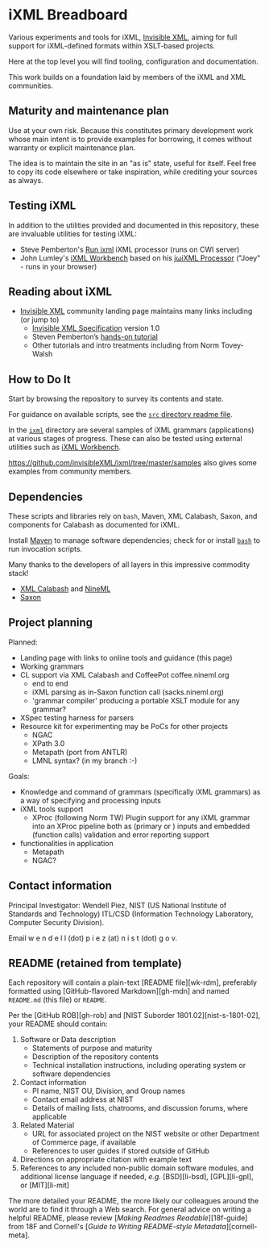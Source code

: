 
# iXML Breadboard

Various experiments and tools for iXML, [Invisible XML](https://invisiblexml.org), aiming for full support for iXML-defined formats within XSLT-based projects.

Here at the top level you will find tooling, configuration and documentation.

This work builds on a foundation laid by members of the iXML and XML communities.

## Maturity and maintenance plan

Use at your own risk. Because this constitutes primary development work whose main intent is to provide examples for borrowing, it comes without warranty or explicit maintenance plan.

The idea is to maintain the site in an "as is" state, useful for itself. Feel free to copy its code elsewhere or take inspiration, while crediting your sources as always.

## Testing iXML

In addition to the utilities provided and documented in this repository, these are invaluable utilities for testing iXML:

- Steve Pemberton's [Run ixml](https://homepages.cwi.nl/~steven/ixml/tutorial/run.html) iXML processor (runs on CWI server)
- John Lumley's [iXML Workbench](https://johnlumley.github.io/jwiXML.xhtml) based on his [jωiXML Processor](https://github.com/johnlumley/jwiXML) ("Joey" - runs in your browser)

## Reading about iXML

- [Invisible XML](https://invisiblexml.org/) community landing page maintains many links including (or jump to)
  - [Invisible XML Specification](https://invisiblexml.org/1.0/) version 1.0
  - Steven Pemberton’s [hands-on tutorial](http://www.cwi.nl/~steven/ixml/tutorial/)
  - Other tutorials and intro treatments including from Norm Tovey-Walsh

## How to Do It

Start by browsing the repository to survey its contents and state.

For guidance on available scripts, see the [`src` directory readme file](src/readme.md).

In the [`ixml`](ixml/) directory are several samples of iXML grammars (applications) at various stages of progress. These can also be tested using external utilities such as  [iXML Workbench](https://johnlumley.github.io/jwiXML.xhtml).

https://github.com/invisibleXML/ixml/tree/master/samples also gives some examples from community members.

## Dependencies

These scripts and libraries rely on `bash`, Maven, XML Calabash, Saxon, and components for Calabash as documented for iXML.

Install [Maven](https://maven.apache.org) to manage software dependencies; check for or install [`bash`](https://www.gnu.org/software/bash/) to run invocation scripts.

Many thanks to the developers of all layers in this impressive commodity stack!

- [XML Calabash](https://xmlcalabash.com/) and [NineML]()
- [Saxon](https://saxonica.com/welcome/welcome.xml)


## Project planning

Planned:

- Landing page with links to online tools and guidance (this page)
- Working grammars
- CL support via XML Calabash and CoffeePot coffee.nineml.org
  - end to end
  - iXML parsing as in-Saxon function call (sacks.nineml.org)
  - 'grammar compiler' producing a portable XSLT module for any grammar?
- XSpec testing harness for parsers
- Resource kit for experimenting
  may be PoCs for other projects
  - NGAC
  - XPath 3.0
  - Metapath (port from ANTLR)
  - LMNL syntax? (in my branch :-)

Goals:

- Knowledge and command of grammars (specifically iXML grammars) as a way of specifying and processing inputs
- iXML tools support
  - XProc (following Norm TW)
  Plugin support for any iXML grammar into an XProc pipeline
  both as (primary or ) inputs
  and embedded (function calls)
  validation and error reporting support
- functionalities in application
  - Metapath
  - NGAC?


## Contact information

Principal Investigator: Wendell Piez, NIST (US National Institute of Standards and Technology) ITL/CSD (Information Technology Laboratory, Computer Security Division).

Email w e n d e l l (dot) p i e z (at) n i s t (dot) g o v.

## README (retained from template)

Each repository will contain a plain-text [README file][wk-rdm],
preferably formatted using [GitHub-flavored Markdown][gh-mdn] and
named `README.md` (this file) or `README`.

Per the [GitHub ROB][gh-rob] and [NIST Suborder 1801.02][nist-s-1801-02],
your README should contain:

1. Software or Data description
   - Statements of purpose and maturity
   - Description of the repository contents
   - Technical installation instructions, including operating
     system or software dependencies
1. Contact information
   - PI name, NIST OU, Division, and Group names
   - Contact email address at NIST
   - Details of mailing lists, chatrooms, and discussion forums,
     where applicable
1. Related Material
   - URL for associated project on the NIST website or other Department
     of Commerce page, if available
   - References to user guides if stored outside of GitHub
1. Directions on appropriate citation with example text
1. References to any included non-public domain software modules,
   and additional license language if needed, *e.g.* [BSD][li-bsd],
   [GPL][li-gpl], or [MIT][li-mit]

The more detailed your README, the more likely our colleagues
around the world are to find it through a Web search. For general
advice on writing a helpful README, please review
[*Making Readmes Readable*][18f-guide] from 18F and Cornell's
[*Guide to Writing README-style Metadata*][cornell-meta].
